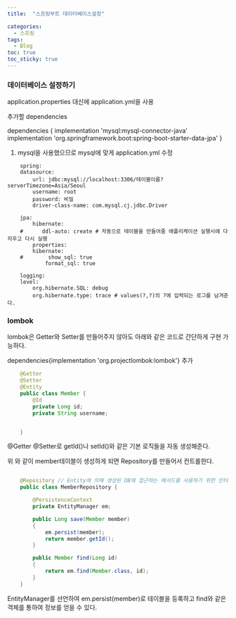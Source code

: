 ```yaml
---
title:  "스프링부트 데이터베이스설정"

categories:
  - 스프링
tags:
  - Blog
toc: true
toc_sticky: true
---
```


### 데이터베이스 설정하기

application.properties 대신에 application.yml을 사용

추가할 dependencies

dependencies { 
    implementation 'mysql:mysql-connector-java' 
    implementation 'org.springframework.boot:spring-boot-starter-data-jpa'
 }

1. mysql을 사용했으므로 mysql에 맞게 application.yml 수정

```
    spring:
    datasource:
        url: jdbc:mysql://localhost:3306/테이블이름?serverTimezone=Asia/Seoul
        username: root
        password: 비밀
        driver-class-name: com.mysql.cj.jdbc.Driver

    jpa:
        hibernate:
    #      ddl-auto: create # 자동으로 테이블을 만들어줌 애플리케이션 실행시에 다 지우고 다시 실행
        properties:
        hibernate:
    #        show_sql: true
            format_sql: true

    logging:
    level:
        org.hibernate.SQL: debug
        org.hibernate.type: trace # values(?,?)의 ?에 입력되는 로그를 남겨준다.
```

### lombok

lombok은 Getter와 Setter를 만들어주지 않아도 아래와 같은 코드로 간단하게 구현 가능하다.

dependencies{implementation 'org.projectlombok:lombok'} 추가

```java
    @Getter
    @Setter
    @Entity
    public class Member {
        @Id
        private Long id;
        private String username;


    }
```
@Getter @Setter로 getId()나 setId()와 같은 기본 로직들을 자동 생성해준다.

위 와 같이 member테이블이 생성하게 되면 Repository를 만들어서 컨트롤한다.

```java

    @Repository // Entity에 의해 생성된 DB에 접근하는 메서드를 사용하기 위한 인터페이스이다.
    public class MemberRepository {

        @PersistenceContext
        private EntityManager em;

        public Long save(Member member)
        {
            em.persist(member);
            return member.getId();
        }

        public Member find(Long id)
        {
            return em.find(Member.class, id);
        }
    }

```

EntityManager를 선언하여 em.persist(member)로 테이블을 등록하고 find와 같은 객체를 통하여 정보를 얻을 수 있다.



